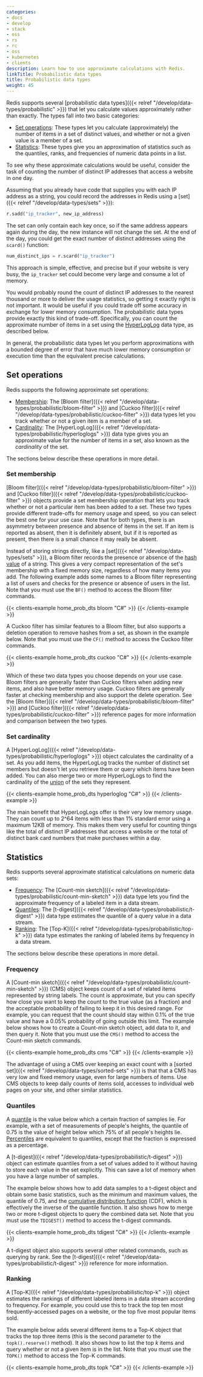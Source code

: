 ```yaml
---
categories:
- docs
- develop
- stack
- oss
- rs
- rc
- oss
- kubernetes
- clients
description: Learn how to use approximate calculations with Redis.
linkTitle: Probabilistic data types
title: Probabilistic data types
weight: 45
---
```


Redis supports several
[probabilistic data types]({{< relref "/develop/data-types/probabilistic" >}})
that let you calculate values approximately rather than exactly.
The types fall into two basic categories:

-   [Set operations](#set-operations): These types let you calculate (approximately)
    the number of items in a set of distinct values, and whether or not a given value is
    a member of a set.
-   [Statistics](#statistics): These types give you an approximation of
    statistics such as the quantiles, ranks, and frequencies of numeric data points in
    a list.

To see why these approximate calculations would be useful, consider the task of
counting the number of distinct IP addresses that access a website in one day.

Assuming that you already have code that supplies you with each IP
address as a string, you could record the addresses in Redis using
a [set]({{< relref "/develop/data-types/sets" >}}):

```py
r.sadd("ip_tracker", new_ip_address)
```

The set can only contain each key once, so if the same address
appears again during the day, the new instance will not change
the set. At the end of the day, you could get the exact number of
distinct addresses using the `scard()` function:

```py
num_distinct_ips = r.scard("ip_tracker")
```

This approach is simple, effective, and precise but if your website
is very busy, the `ip_tracker` set could become very large and consume
a lot of memory.

You would probably round the count of distinct IP addresses to the
nearest thousand or more to deliver the usage statistics, so
getting it exactly right is not important. It would be useful
if you could trade off some accuracy in exchange for lower memory
consumption. The probabilistic data types provide exactly this kind of
trade-off. Specifically, you can count the approximate number of items in a
set using the [HyperLogLog](#set-cardinality) data type, as described below.

In general, the probabilistic data types let you perform approximations with a
bounded degree of error that have much lower memory consumption or execution
time than the equivalent precise calculations.

## Set operations

Redis supports the following approximate set operations:

-   [Membership](#set-membership): The
    [Bloom filter]({{< relref "/develop/data-types/probabilistic/bloom-filter" >}}) and
    [Cuckoo filter]({{< relref "/develop/data-types/probabilistic/cuckoo-filter" >}})
    data types let you track whether or not a given item is a member of a set.
-   [Cardinality](#set-cardinality): The
    [HyperLogLog]({{< relref "/develop/data-types/probabilistic/hyperloglogs" >}})
    data type gives you an approximate value for the number of items in a set, also
    known as the *cardinality* of the set.

The sections below describe these operations in more detail.

### Set membership

[Bloom filter]({{< relref "/develop/data-types/probabilistic/bloom-filter" >}}) and
[Cuckoo filter]({{< relref "/develop/data-types/probabilistic/cuckoo-filter" >}})
objects provide a set membership operation that lets you track whether or not a
particular item has been added to a set. These two types provide different
trade-offs for memory usage and speed, so you can select the best one for your
use case. Note that for both types, there is an asymmetry between presence and
absence of items in the set. If an item is reported as absent, then it is definitely
absent, but if it is reported as present, then there is a small chance it may really be
absent.

Instead of storing strings directly, like a [set]({{< relref "/develop/data-types/sets" >}}),
a Bloom filter records the presence or absence of the
[hash value](https://en.wikipedia.org/wiki/Hash_function) of a string.
This gives a very compact representation of the
set's membership with a fixed memory size, regardless of how many items you
add. The following example adds some names to a Bloom filter representing
a list of users and checks for the presence or absence of users in the list.
Note that you must use the `BF()` method to access the Bloom filter commands.

{{< clients-example home_prob_dts bloom "C#" >}}
{{< /clients-example >}}

A Cuckoo filter has similar features to a Bloom filter, but also supports
a deletion operation to remove hashes from a set, as shown in the example
below. Note that you must use the `CF()` method to access the Cuckoo filter
commands.

{{< clients-example home_prob_dts cuckoo "C#" >}}
{{< /clients-example >}}

Which of these two data types you choose depends on your use case.
Bloom filters are generally faster than Cuckoo filters when adding new items,
and also have better memory usage. Cuckoo filters are generally faster
at checking membership and also support the delete operation. See the
[Bloom filter]({{< relref "/develop/data-types/probabilistic/bloom-filter" >}}) and
[Cuckoo filter]({{< relref "/develop/data-types/probabilistic/cuckoo-filter" >}})
reference pages for more information and comparison between the two types.

### Set cardinality

A [HyperLogLog]({{< relref "/develop/data-types/probabilistic/hyperloglogs" >}})
object calculates the cardinality of a set. As you add
items, the HyperLogLog tracks the number of distinct set members but
doesn't let you retrieve them or query which items have been added.
You can also merge two or more HyperLogLogs to find the cardinality of the
[union](https://en.wikipedia.org/wiki/Union_(set_theory)) of the sets they
represent.

{{< clients-example home_prob_dts hyperloglog "C#" >}}
{{< /clients-example >}}

The main benefit that HyperLogLogs offer is their very low
memory usage. They can count up to 2^64 items with less than
1% standard error using a maximum 12KB of memory. This makes
them very useful for counting things like the total of distinct
IP addresses that access a website or the total of distinct
bank card numbers that make purchases within a day.

## Statistics

Redis supports several approximate statistical calculations
on numeric data sets:

-   [Frequency](#frequency): The
    [Count-min sketch]({{< relref "/develop/data-types/probabilistic/count-min-sketch" >}})
    data type lets you find the approximate frequency of a labeled item in a data stream.
-   [Quantiles](#quantiles): The
    [t-digest]({{< relref "/develop/data-types/probabilistic/t-digest" >}})
    data type estimates the quantile of a query value in a data stream.
-   [Ranking](#ranking): The
    [Top-K]({{< relref "/develop/data-types/probabilistic/top-k" >}}) data type
    estimates the ranking of labeled items by frequency in a data stream.

The sections below describe these operations in more detail.

### Frequency

A [Count-min sketch]({{< relref "/develop/data-types/probabilistic/count-min-sketch" >}})
(CMS) object keeps count of a set of related items represented by
string labels. The count is approximate, but you can specify
how close you want to keep the count to the true value (as a fraction)
and the acceptable probability of failing to keep it in this
desired range. For example, you can request that the count should
stay within 0.1% of the true value and have a 0.05% probability
of going outside this limit. The example below shows how to create
a Count-min sketch object, add data to it, and then query it.
Note that you must use the `CMS()` method to access the Count-min
sketch commands.

{{< clients-example home_prob_dts cms "C#" >}}
{{< /clients-example >}}

The advantage of using a CMS over keeping an exact count with a
[sorted set]({{< relref "/develop/data-types/sorted-sets" >}})
is that that a CMS has very low and fixed memory usage, even for
large numbers of items. Use CMS objects to keep daily counts of
items sold, accesses to individual web pages on your site, and
other similar statistics.

### Quantiles

A [quantile](https://en.wikipedia.org/wiki/Quantile) is the value
below which a certain fraction of samples lie. For example, with
a set of measurements of people's heights, the quantile of 0.75 is
the value of height below which 75% of all people's heights lie.
[Percentiles](https://en.wikipedia.org/wiki/Percentile) are equivalent
to quantiles, except that the fraction is expressed as a percentage.

A [t-digest]({{< relref "/develop/data-types/probabilistic/t-digest" >}})
object can estimate quantiles from a set of values added to it
without having to store each value in the set explicitly. This can
save a lot of memory when you have a large number of samples.

The example below shows how to add data samples to a t-digest
object and obtain some basic statistics, such as the minimum and
maximum values, the quantile of 0.75, and the 
[cumulative distribution function](https://en.wikipedia.org/wiki/Cumulative_distribution_function)
(CDF), which is effectively the inverse of the quantile function. It also
shows how to merge two or more t-digest objects to query the combined
data set. Note that you must use the `TDIGEST()` method to access the
t-digest commands.

{{< clients-example home_prob_dts tdigest "C#" >}}
{{< /clients-example >}}

A t-digest object also supports several other related commands, such
as querying by rank. See the
[t-digest]({{< relref "/develop/data-types/probabilistic/t-digest" >}})
reference for more information.

### Ranking

A [Top-K]({{< relref "/develop/data-types/probabilistic/top-k" >}})
object estimates the rankings of different labeled items in a data
stream according to frequency. For example, you could use this to
track the top ten most frequently-accessed pages on a website, or the
top five most popular items sold.

The example below adds several different items to a Top-K object
that tracks the top three items (this is the second parameter to
the `topk().reserve()` method). It also shows how to list the
top *k* items and query whether or not a given item is in the
list. Note that you must use the `TOPK()` method to access the
Top-K commands.

{{< clients-example home_prob_dts topk "C#" >}}
{{< /clients-example >}}
